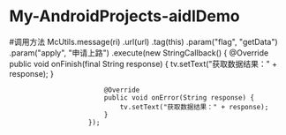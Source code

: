# My-AndroidProjects-aidlDemo
#调用方法
McUtils.message(ri)
                        .url(url)
                        .tag(this)
                        .param("flag", "getData")
                        .param("apply", "申请上路")
                        .execute(new StringCallback() {
                            @Override
                            public void onFinish(final String response) {
                                tv.setText("获取数据结果：" + response);
                            }

                            @Override
                            public void onError(String response) {
                                tv.setText("获取数据结果：" + response);
                            }
                        });

